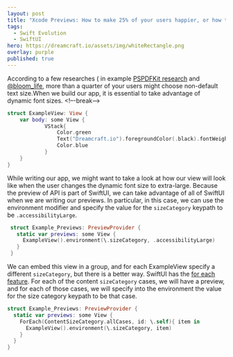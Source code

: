 ```yaml
---
layout: post
title: "Xcode Previews: How to make 25% of your users happier, or how to preview your app with dynamic font sizes."
tags:
  - Swift Evolution
  - SwiftUI
hero: https://dreamcraft.io/assets/img/whiteRectangle.png
overlay: purple
published: true
---
```

According to a few researches ( in example [PSPDFKit research](https://twitter.com/steipete/status/1052589183225815040?lang=en) and [@bloom_life](https://twitter.com/Apokrupto/status/1098917839073931264), more than a quarter of your users might choose non-default text size.When we build our app, it is essential to take advantage of dynamic font sizes.
<!–-break-–>


```swift
struct ExampleView: View {
    var body: some View {
            VStack{
                Color.green
                Text("Dreamcraft.io").foregroundColor(.black).fontWeight(.black)
                Color.blue
            }
    }
}
```
While writing our app, we might want to take a look at how our view will look like when the user changes the dynamic font size to extra-large.
Because the preview of API is part of SwiftUI, we can take advantage of all of SwiftUI when we are writing our previews. In particular, in this case, we can use the environment modifier and specify the value for the `sizeCategory` keypath to be `.accessibilityLarge`.

```swift
 struct Example_Previews: PreviewProvider {
   static var previews: some View {
     ExampleView().environment(\.sizeCategory, .accessibilityLarge)
   }
 }
 ```
 We can embed this view in a group, and for each ExampleView specify a different `sizeCategory`, but there is a better way. SwiftUI has the [for each feature](https://dreamcraft.io/posts/model-for-list-swiftui). For each of the content `sizeCategory` cases, we will have a preview, and for each of those cases, we will specify into the environment the value for the size category keypath to be that case.

```swift
struct Example_Previews: PreviewProvider {
  static var previews: some View {
    ForEach(ContentSizeCategory.allCases, id: \.self){ item in
      ExampleView().environment(\.sizeCategory, item)
    }
  }
}
```
